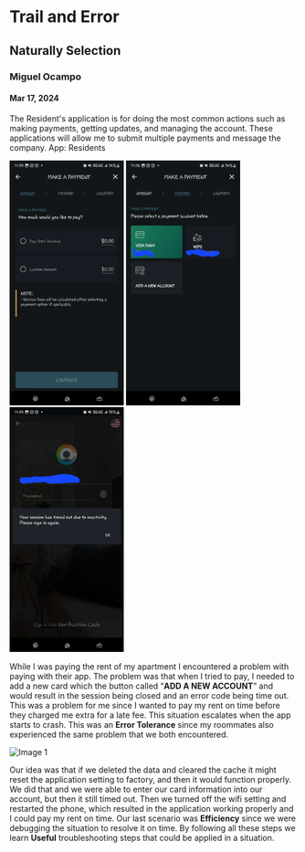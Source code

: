 # Trail and Error
## Naturally Selection 
### Miguel Ocampo
#### Mar 17, 2024

The Resident's application is for doing the most common actions such as making payments, getting updates, and managing the account. These applications will allow me to submit multiple payments and message the company.
App: Residents 

<img src="https://github.com/ChicoState/ux-personal-portfolio-Miguel9088/blob/master/j01/photo/2.jpg" alt="Image 1" width="200">
<img src ="https://github.com/ChicoState/ux-personal-portfolio-Miguel9088/blob/master/j01/photo/3.jpg" alt = "Image 2" width="200">
<img src = "https://github.com/ChicoState/ux-personal-portfolio-Miguel9088/blob/master/j01/photo/1.jpg" alt = "Image 3" width="200">

While I was paying the rent of my apartment I encountered a problem with paying with their app. The problem was that when I tried to pay, I needed to add a new card which the button called “**ADD A NEW ACCOUNT**” and would result in the session being closed and an error code being time out. This was a problem for me since I wanted to pay my rent on time before they charged me extra for a late fee. This situation escalates when the app starts to crash. This was an **Error Tolerance** since my roommates also experienced the same problem that we both encountered. 

![Image 1](image1.jpg)

Our idea was that if we deleted the data and cleared the cache it might reset the application setting to factory, and then it would function properly. We did that and we were able to enter our card information into our account, but then it still timed out. Then we turned off the wifi setting and restarted the phone, which resulted in the application working properly and I could pay my rent on time. Our last scenario was **Efficiency** since we were debugging the situation to resolve it on time. By following all these steps we learn **Useful** troubleshooting steps that could be applied in a situation.
